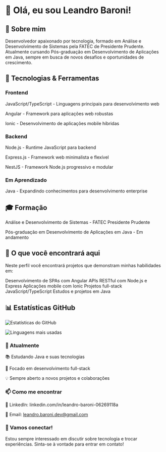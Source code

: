 # 👋 Olá, eu sou Leandro Baroni!

## 🎯 Sobre mim
Desenvolvedor apaixonado por tecnologia, formado em Análise e Desenvolvimento de Sistemas pela FATEC de Presidente Prudente. Atualmente cursando Pós-graduação em Desenvolvimento de Aplicações em Java, sempre em busca de novos desafios e oportunidades de crescimento.

## 🚀 Tecnologias & Ferramentas
### Frontend

JavaScript/TypeScript - Linguagens principais para desenvolvimento web

Angular - Framework para aplicações web robustas

Ionic - Desenvolvimento de aplicações mobile híbridas

### Backend

Node.js - Runtime JavaScript para backend

Express.js - Framework web minimalista e flexível

NestJS - Framework Node.js progressivo e modular

### Em Aprendizado

Java - Expandindo conhecimentos para desenvolvimento enterprise

## 🎓 Formação

Análise e Desenvolvimento de Sistemas - FATEC Presidente Prudente

Pós-graduação em Desenvolvimento de Aplicações em Java - Em andamento

## 💼 O que você encontrará aqui
Neste perfil você encontrará projetos que demonstram minhas habilidades em:

Desenvolvimento de SPAs com Angular
APIs RESTful com Node.js e Express
Aplicações mobile com Ionic
Projetos full-stack JavaScript/TypeScript
Estudos e projetos em Java

## 📊 Estatísticas GitHub

![Estatísticas do GitHub](https://github-readme-stats.vercel.app/api?username=leandrobaroni&show_icons=true&theme=radical&locale=pt-br)

![Linguagens mais usadas](https://github-readme-stats.vercel.app/api/top-langs/?username=LeandroBaroni&layout=compact&theme=radical&locale=pt-br)

### 🌱 Atualmente

📚 Estudando Java e suas tecnologias

🎯 Focado em desenvolvimento full-stack

💡 Sempre aberto a novos projetos e colaborações

### 📫 Como me encontrar

💼 LinkedIn: linkedin.com/in/leandro-baroni-06269118a

📧 Email: leandro.baroni.dev@gmail.com

### 🤝 Vamos conectar!
Estou sempre interessado em discutir sobre tecnologia e trocar experiências. Sinta-se à vontade para entrar em contato!
